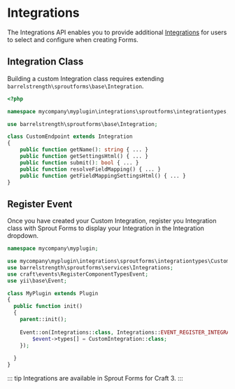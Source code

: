 # Integrations

The Integrations API enables you to provide additional [Integrations](./integrations.md) for users to select and configure when creating Forms.

## Integration Class

Building a custom Integration class requires extending `barrelstrength\sproutforms\base\Integration`.

``` php
<?php

namespace mycompany\myplugin\integrations\sproutforms\integrationtypes;

use barrelstrength\sproutforms\base\Integration;

class CustomEndpoint extends Integration
{
    public function getName(): string { ... }
    public function getSettingsHtml() { ... }
    public function submit(): bool { ... }
    public function resolveFieldMapping() { ... }
    public function getFieldMappingSettingsHtml() { ... }
}
```

## Register Event

Once you have created your Custom Integration, register you Integration class with Sprout Forms to display your Integration in the Integration dropdown.

``` php
namespace mycompany\myplugin;

use mycompany\myplugin\integrations\sproutforms\integrationtypes\CustomIntegration;
use barrelstrength\sproutforms\services\Integrations;
use craft\events\RegisterComponentTypesEvent;
use yii\base\Event;

class MyPlugin extends Plugin
{
  public function init()
  {
    parent::init();
    
    Event::on(Integrations::class, Integrations::EVENT_REGISTER_INTEGRATIONS, function(RegisterComponentTypesEvent $event) {
        $event->types[] = CustomIntegration::class;
    });
  
  }
}
```

::: tip
Integrations are available in Sprout Forms for Craft 3.
:::